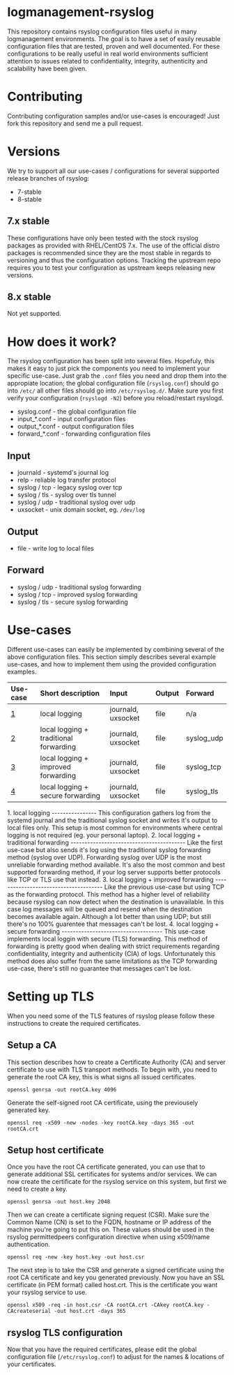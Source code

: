 logmanagement-rsyslog
=====================

This repository contains rsyslog configuration files useful in many logmanagement environments. The goal is to have a set of easily reusable configuration files that are tested, proven and well documented. For these configurations to be really useful in real world environments sufficient attention to issues related to confidentiality, integrity, authenticity and scalability have been given.


Contributing
============
Contributing configuration samples and/or use-cases is encouraged! Just fork this repository and send me a pull request.


Versions
========
We try to support all our use-cases / configurations for several supported release branches of rsyslog:

*   7-stable
*   8-stable


7.x stable
----------
These configurations have only been tested with the stock rsyslog packages as provided with RHEL/CentOS 7.x. The use of the official distro packages is recommended since they are the most stable in regards to versioning and thus the configuration options. Tracking the upstream repo requires you to test your configuration as upstream keeps releasing new versions.


8.x stable
----------
Not yet supported.


How does it work?
=================
The rsyslog configuration has been split into several files. Hopefuly, this makes it easy to just pick the components you need to implement your specific use-case. Just grab the ``.conf`` files you need and drop them into the appropiate location; the global configuration file (``rsyslog.conf``) should go into ``/etc/`` all other files should go into ``/etc/rsyslog.d/``. Make sure you first verify your configuration (``rsyslogd -N2``) before you reload/restart rsyslogd.

*   syslog.conf - the global configuration file
*   input_*.conf - input configuration files
*   output_*.conf - output configuration files
*   forward_*.conf - forwarding configuration files

Input
-----

*   journald - systemd's journal log
*   relp - reliable log transfer protocol
*   syslog / tcp - legacy syslog over tcp
*   syslog / tls - syslog over tls tunnel
*   syslog / udp - traditional syslog over udp
*   uxsocket - unix domain socket, eg. ``/dev/log``

Output
------

*   file - write log to local files

Forward
-------

*   syslog / udp - traditional syslog forwarding
*   syslog / tcp - improved syslog forwarding
*   syslog / tls - secure syslog forwarding


Use-cases
=========
Different use-cases can easily be implemented by combining several of the above configuration files. This section simply describes several example use-cases, and how to implement them using the provided configuration examples.

| Use-case | Short description                      | Input                 | Output                | Forward               |
| :------- | :------------------------------------- | :-------------------- | :-------------------- | :-------------------- |
| [1](#1)  | local logging                          | journald, uxsocket    | file                  | n/a                   | 
| [2](#2)  | local logging + traditional forwarding | journald, uxsocket    | file                  | syslog_udp            | 
| [3](#3)  | local logging + improved forwarding    | journald, uxsocket    | file                  | syslog_tcp            | 
| [4](#4)  | local logging + secure forwarding      | journald, uxsocket    | file                  | syslog_tls            | 


<a name="1">
1. local logging
----------------
This configuration gathers log from the systemd journal and the traditional syslog socket and writes it's output to local files only. This setup is most common for environments where central logging is not required (eg. your personal laptop).
</a>


<a name="2">
2. local logging + traditional forwarding
-----------------------------------------
Like the first use-case but also sends it's log using the traditional syslog forwarding method (syslog over UDP). Forwarding syslog over UDP is the most unreliable forwarding method available. It's also the most common and best supported forwarding method, if your log server supports better protocols like TCP or TLS use that instead.
</a>

<a name="3">
3. local logging + improved forwarding
--------------------------------------
Like the previous use-case but using TCP as the forwarding protocol. This method has a higher level of reliability because rsyslog can now detect when the destination is unavailable. In this case log messages will be queued and resend when the destination becomes available again. Although a lot better than using UDP; but still there's no 100% guarentee that messages can't be lost.
</a>

<a name="4">
4. local logging + secure forwarding
------------------------------------
This use-case implements local loggin with secure (TLS) forwarding. This method of forwarding is pretty good when dealing with strict requirements regarding confidentiality, integrity and authenticity (CIA) of logs. Unfortunately this method does also suffer from the same limitations as the TCP forwarding use-case, there's still no guarantee that messages can't be lost.
</a>


Setting up TLS
==============
When you need some of the TLS features of rsyslog please follow these instructions to create the required certificates.

Setup a CA
----------
This section describes how to create a Certificate Authority (CA) and server certificate to use with TLS transport methods. To begin with, you need to generate the root CA key, this is what signs all issued certificates.

    openssl genrsa -out rootCA.key 4096


Generate the self-signed root CA certificate, using the previousely generated key.

    openssl req -x509 -new -nodes -key rootCA.key -days 365 -out rootCA.crt

Setup host certificate
----------------------
Once you have the root CA certificate generated, you can use that to generate additional SSL certificates for systems and/or services. We can now create the certificate for the rsyslog service on this system, but first we need to create a key.

    openssl genrsa -out host.key 2048


Then we can create a certificate signing request (CSR). Make sure the Common Name (CN) is set to the FQDN, hostname or IP address of the machine you're going to put this on. These values should be used in the rsyslog permittedpeers configuration directive when using x509/name authentication.

    openssl req -new -key host.key -out host.csr


The next step is to take the CSR and generate a signed certificate using the root CA certificate and key you generated previously. Now you have an SSL certificate (in PEM format) called host.crt. This is the certificate you want your rsyslog service to use.

    openssl x509 -req -in host.csr -CA rootCA.crt -CAkey rootCA.key -CAcreateserial -out host.crt -days 365

rsyslog TLS configuration
-------------------------
Now that you have the required certificates, please edit the global configuration file (``/etc/rsyslog.conf``) to adjust for the names & locations of your certificates.
